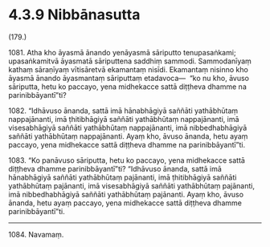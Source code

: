 # 4.3.9 Nibbānasutta

(179.)

1081\. Atha kho āyasmā ānando yenāyasmā sāriputto tenupasaṅkami; upasaṅkamitvā āyasmatā sāriputtena saddhiṃ sammodi. Sammodanīyaṃ kathaṃ sāraṇīyaṃ vītisāretvā ekamantaṃ nisīdi. Ekamantaṃ nisinno kho āyasmā ānando āyasmantaṃ sāriputtaṃ etadavoca—  “ko nu kho, āvuso sāriputta, hetu ko paccayo, yena midhekacce sattā diṭṭheva dhamme na parinibbāyantī”ti?

1082\. “Idhāvuso ānanda, sattā imā hānabhāgiyā saññāti yathābhūtaṃ nappajānanti, imā ṭhitibhāgiyā saññāti yathābhūtaṃ nappajānanti, imā visesabhāgiyā saññāti yathābhūtaṃ nappajānanti, imā nibbedhabhāgiyā saññāti yathābhūtaṃ nappajānanti. Ayaṃ kho, āvuso ānanda, hetu ayaṃ paccayo, yena midhekacce sattā diṭṭheva dhamme na parinibbāyantī”ti.

1083\. “Ko panāvuso sāriputta, hetu ko paccayo, yena midhekacce sattā diṭṭheva dhamme parinibbāyantī”ti? “Idhāvuso ānanda, sattā imā hānabhāgiyā saññāti yathābhūtaṃ pajānanti, imā ṭhitibhāgiyā saññāti yathābhūtaṃ pajānanti, imā visesabhāgiyā saññāti yathābhūtaṃ pajānanti, imā nibbedhabhāgiyā saññāti yathābhūtaṃ pajānanti. Ayaṃ kho, āvuso ānanda, hetu ayaṃ paccayo, yena midhekacce sattā diṭṭheva dhamme parinibbāyantī”ti.

---

1084\. Navamaṃ.
